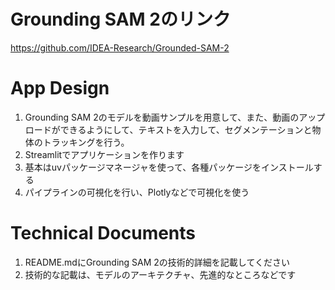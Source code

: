 
# Grounding SAM 2のリンク
https://github.com/IDEA-Research/Grounded-SAM-2


# App Design
1. Grounding SAM 2のモデルを動画サンプルを用意して、また、動画のアップロードができるようにして、テキストを入力して、セグメンテーションと物体のトラッキングを行う。
2. Streamlitでアプリケーションを作ります
3. 基本はuvパッケージマネージャを使って、各種パッケージをインストールする
3. パイプラインの可視化を行い、Plotlyなどで可視化を使う

# Technical Documents
1. README.mdにGrounding SAM 2の技術的詳細を記載してください
2. 技術的な記載は、モデルのアーキテクチャ、先進的なところなどです